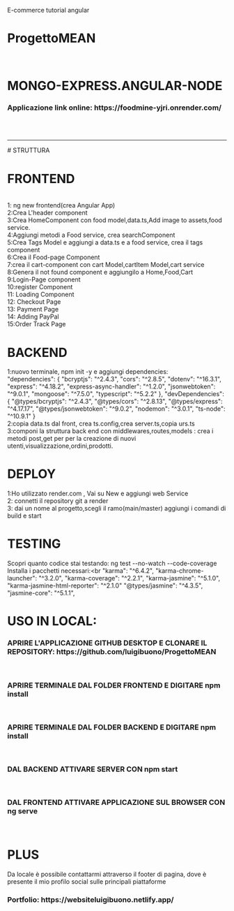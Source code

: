 E-commerce tutorial angular

# ProgettoMEAN

<br>
<h1>MONGO-EXPRESS.ANGULAR-NODE</h1>
<h3>Applicazione link online: https://foodmine-yjri.onrender.com/</h3>
<br><br>
<hr>
# STRUTTURA
<br>

# FRONTEND

<br>
1: ng new frontend(crea Angular App)<br>
2:Crea L'header component <br>
3:Crea HomeComponent con food model,data.ts,Add image to assets,food service.<br>
4:Aggiungi metodi a Food service, crea searchComponent <br>
5:Crea Tags Model e aggiungi a data.ts e a food service, crea il tags component <br>
6:Crea il Food-page Component <br>
7:crea il cart-component con cart Model,cartItem Model,cart service <br>
8:Genera il not found component e aggiungilo a Home,Food,Cart<br>
9:Login-Page component <br>
10:register Component <br>
11: Loading Component <br> 
12: Checkout Page <br>
13: Payment Page <br>
14: Adding PayPal <br>
15:Order Track Page <bR>

# BACKEND  <br>

1:nuovo terminale, npm init -y e aggiungi dependencies: <br>
"dependencies": {
    "bcryptjs": "^2.4.3",
    "cors": "^2.8.5",
    "dotenv": "^16.3.1",
    "express": "^4.18.2",
    "express-async-handler": "^1.2.0",
    "jsonwebtoken": "^9.0.1",
    "mongoose": "^7.5.0",
    "typescript": "^5.2.2"
  },
  "devDependencies": {
    "@types/bcryptjs": "^2.4.3",
    "@types/cors": "^2.8.13",
    "@types/express": "^4.17.17",
    "@types/jsonwebtoken": "^9.0.2",
    "nodemon": "^3.0.1",
    "ts-node": "^10.9.1"
  } <br>
  2:copia data.ts dal front, crea ts.config,crea server.ts,copia urs.ts <br>
  3:componi la struttura back end con middlewares,routes,models : crea i metodi post,get per per la creazione di nuovi utenti,visualizzazione,ordini,prodotti. <br>

# DEPLOY <br>

1:Ho utilizzato render.com , Vai su New e aggiungi web Service <br>
2: connetti il repository git a render <br>
3: dai un nome al progetto,scegli il ramo(main/master) aggiungi i comandi di build e start

# TESTING   <br>
Scopri quanto codice stai testando: ng test --no-watch --code-coverage <br>
Installa i pacchetti necessari:<br
"karma": "^6.4.2",
    "karma-chrome-launcher": "^3.2.0",
    "karma-coverage": "^2.2.1",
    "karma-jasmine": "^5.1.0",
    "karma-jasmine-html-reporter": "^2.1.0"
    "@types/jasmine": "^4.3.5",
     "jasmine-core": "^5.1.1",<br>




<h1>USO IN LOCAL:</h1>
<h3>APRIRE L'APPLICAZIONE GITHUB DESKTOP E CLONARE IL REPOSITORY: https://github.com/luigibuono/ProgettoMEAN </h3><br>

<H3>APRIRE TERMINALE DAL FOLDER FRONTEND E DIGITARE npm install</H3> <br>

<H3>APRIRE TERMINALE DAL FOLDER BACKEND E DIGITARE npm install</H3> <br>

<h3>DAL BACKEND ATTIVARE SERVER CON npm start</h3><br>

<h3>DAL FRONTEND ATTIVARE APPLICAZIONE SUL BROWSER CON ng serve</h3> <br>


# PLUS
<p>Da locale è possibile contattarmi attraverso il footer di pagina, dove è presente il mio profilo social sulle principali piattaforme </p>

<h3>Portfolio: https://websiteluigibuono.netlify.app/ </h3>





